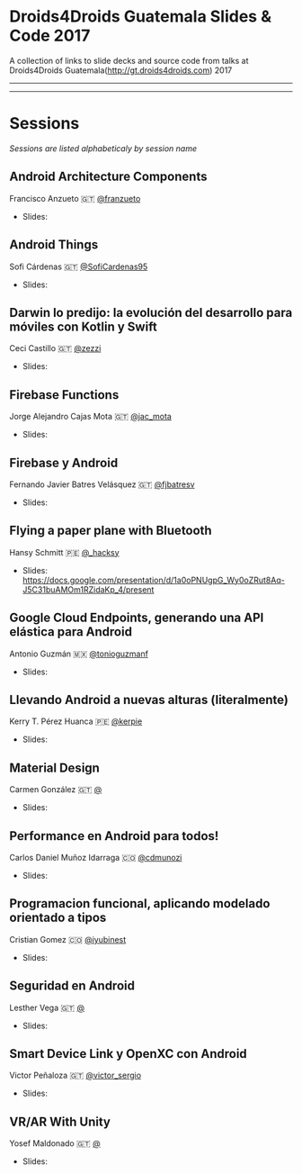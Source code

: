 Droids4Droids Guatemala Slides & Code 2017
==============

A collection of links to slide decks and source code from talks at Droids4Droids Guatemala(http://gt.droids4droids.com) 2017


-----


-----

# Sessions

_Sessions are listed alphabeticaly by session name_



## Android Architecture Components
Francisco Anzueto :guatemala: [@franzueto](https://twitter.com/franzueto)

* Slides: 


## Android Things
Sofi Cárdenas :guatemala: [@SofiCardenas95](https://twitter.com/SofiCardenas95)

* Slides: 


## Darwin lo predijo: la evolución del desarrollo para móviles con Kotlin y Swift
Ceci Castillo :guatemala: [@zezzi](https://twitter.com/zezzi)

* Slides:


## Firebase Functions
Jorge Alejandro Cajas Mota :guatemala: [@jac_mota](https://twitter.com/jac_mota)

* Slides:


## Firebase y Android
Fernando Javier Batres Velásquez :guatemala: [@fjbatresv](https://twitter.com/fjbatresv)

* Slides:


## Flying a paper plane with Bluetooth
Hansy Schmitt :peru: [@_hacksy](https://twitter.com/_hacksy)

* Slides: https://docs.google.com/presentation/d/1a0oPNUgpG_Wy0oZRut8Aq-J5C31buAMOm1RZidaKp_4/present


## Google Cloud Endpoints, generando una API elástica para Android
Antonio Guzmán :mexico: [@tonioguzmanf](https://twitter.com/tonioguzmanf)

* Slides:


## Llevando Android a nuevas alturas (literalmente)
Kerry T. Pérez Huanca :peru: [@kerpie](https://twitter.com/kerpie)

* Slides:


## Material Design
Carmen González :guatemala: [@](https://twitter.com/)

* Slides:


## Performance en Android para todos!
Carlos Daniel Muñoz Idarraga :colombia: [@cdmunozi](https://twitter.com/cdmunozi)

* Slides:


## Programacion funcional, aplicando modelado orientado a tipos
Cristian Gomez :colombia: [@iyubinest](https://twitter.com/iyubinest)

* Slides:


## Seguridad en Android
Lesther Vega :guatemala: [@](https://twitter.com/)

* Slides:


## Smart Device Link y OpenXC con Android
Victor Peñaloza :guatemala: [@victor_sergio](https://twitter.com/victor_sergio)


* Slides:
## VR/AR With Unity
Yosef Maldonado :guatemala: [@](https://twitter.com/)

* Slides:
